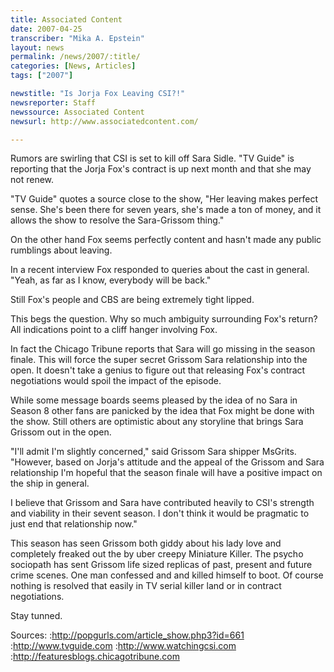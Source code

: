 ```yaml
---
title: Associated Content
date: 2007-04-25
transcriber: "Mika A. Epstein"
layout: news
permalink: /news/2007/:title/
categories: [News, Articles]
tags: ["2007"]

newstitle: "Is Jorja Fox Leaving CSI?!"
newsreporter: Staff
newssource: Associated Content
newsurl: http://www.associatedcontent.com/

---
```


Rumors are swirling that CSI is set to kill off Sara Sidle. "TV Guide" is reporting that the Jorja Fox's contract is up next month and that she may not renew.

"TV Guide" quotes a source close to the show, "Her leaving makes perfect sense. She's been there for seven years, she's made a ton of money, and it allows the show to resolve the Sara-Grissom thing."

On the other hand Fox seems perfectly content and hasn't made any public rumblings about leaving.

In a recent interview Fox responded to queries about the cast in general. "Yeah, as far as I know, everybody will be back."

Still Fox's people and CBS are being extremely tight lipped.

This begs the question. Why so much ambiguity surrounding Fox's return? All indications point to a cliff hanger involving Fox.

In fact the Chicago Tribune reports that Sara will go missing in the season finale. This will force the super secret Grissom Sara relationship into the open. It doesn't take a genius to figure out that releasing Fox's contract negotiations would spoil the impact of the episode.

While some message boards seems pleased by the idea of no Sara in Season 8 other fans are panicked by the idea that Fox might be done with the show. Still others are optimistic about any storyline that brings Sara Grissom out in the open.

"I'll admit I'm slightly concerned," said Grissom Sara shipper MsGrits. "However, based on Jorja's attitude and the appeal of the Grissom and Sara relationship I'm hopeful that the season finale will have a positive impact on the ship in general.

I believe that Grissom and Sara have contributed heavily to CSI's strength and viability in their sevent season. I don't think it would be pragmatic to just end that relationship now."

This season has seen Grissom both giddy about his lady love and completely freaked out the by uber creepy Miniature Killer. The psycho sociopath has sent Grissom life sized replicas of past, present and future crime scenes. One man confessed and and killed himself to boot. Of course nothing is resolved that easily in TV serial killer land or in contract negotiations.

Stay tunned.

Sources:
:http://popgurls.com/article_show.php3?id=661
:http://www.tvguide.com
:http://www.watchingcsi.com
:http://featuresblogs.chicagotribune.com
